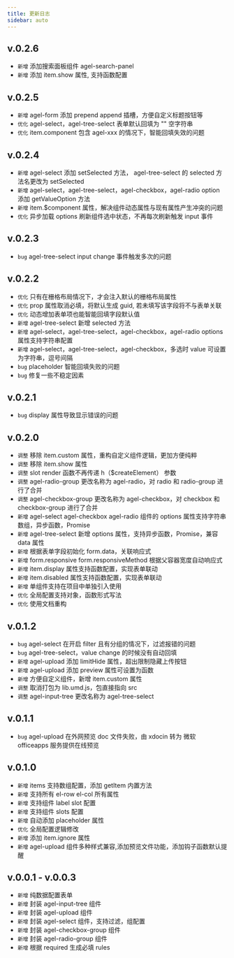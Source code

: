 ```yaml
---
title: 更新日志
sidebar: auto
---
```


## v.0.2.6
- `新增` 添加搜索面板组件 agel-search-panel 
- `新增` 添加 item.show 属性, 支持函数配置

## v.0.2.5

- `新增` agel-form 添加 prepend append 插槽，方便自定义标题按钮等
- `优化` agel-select，agel-tree-select 表单默认回填为 "" 空字符串 
- `优化` item.component 包含 agel-xxx 的情况下，智能回填失效的问题

## v.0.2.4

- `新增` agel-select 添加 setSelected 方法， agel-tree-select 的 selected 方法名更改为 setSelected
- `新增` agel-select，agel-tree-select，agel-checkbox，agel-radio option 添加 getValueOption 方法
- `新增` item.$component 属性，解决组件动态属性与现有属性产生冲突的问题
- `优化` 异步加载 options 刷新组件选中状态，不再每次刷新触发 input 事件

## v.0.2.3

- `bug` agel-tree-select input change 事件触发多次的问题

## v.0.2.2

- `优化` 只有在栅格布局情况下，才会注入默认的栅格布局属性
- `优化` prop 属性取消必填，将默认生成 guid, 若未填写该字段将不与表单关联
- `优化` 动态增加表单项也能智能回填字段默认值
- `新增` agel-tree-select 新增 selected 方法
- `新增` agel-select，agel-tree-select，agel-checkbox，agel-radio options 属性支持字符串配置
- `新增` agel-select，agel-tree-select，agel-checkbox，多选时 value 可设置为字符串，逗号间隔
- `bug` placeholder 智能回填失败的问题
- `bug`  修复一些不稳定因素


## v.0.2.1
- `bug` display 属性导致显示错误的问题

## v.0.2.0
- `调整` 移除 item.custom 属性，重构自定义组件逻辑，更加方便纯粹
- `调整` 移除 item.show 属性
- `调整` slot render 函数不再传递 h（$createElement） 参数
- `调整` agel-radio-group 更改名称为 agel-radio，对 radio 和 radio-group 进行了合并
- `调整` agel-checkbox-group 更改名称为 agel-checkbox，对 checkbox 和 checkbox-group 进行了合并
- `新增` agel-select agel-checkbox agel-radio 组件的 options 属性支持字符串数组，异步函数，Promise
- `新增` agel-tree-select 新增 options 属性，支持异步函数，Promise，兼容 data 属性
- `新增` 根据表单字段初始化 form.data，关联响应式
- `新增` form.responsive  form.responsiveMethod 根据父容器宽度自动响应式
- `新增` item.display  属性支持函数配置，实现表单联动
- `新增` item.disabled 属性支持函数配置，实现表单联动
- `新增` 单组件支持在项目中单独引入使用
- `优化` 全局配置支持对象，函数形式写法
- `优化` 使用文档重构

## v.0.1.2
- `bug` agel-select 在开启 filter 且有分组的情况下，过滤报错的问题
- `bug` agel-tree-select，value change 的时候没有自动回填
- `新增` agel-upload 添加 limitHide 属性，超出限制隐藏上传按钮
- `新增` agel-upload 添加 preview 属性可设置为函数
- `新增` 方便自定义组件，新增 item.custom 属性
- `调整` 取消打包为 lib.umd.js，包直接指向 src
- `调整` agel-input-tree 更改名称为 agel-tree-select

## v.0.1.1
- `bug` agel-upload 在外网预览 doc 文件失败，由 xdocin 转为 微软 officeapps 服务提供在线预览

## v.0.1.0
- `新增` items 支持数组配置，添加 getItem 内置方法
- `新增` 支持所有 el-row el-col 所有属性
- `新增` 支持组件 label slot 配置 
- `新增` 支持组件 slots 配置 
- `新增` 自动添加 placeholder 属性
- `优化` 全局配置逻辑修改
- `新增` 添加 item.ignore 属性
- `新增` agel-upload 组件多种样式兼容,添加预览文件功能，添加钩子函数默认提醒


## v.0.0.1 - v.0.0.3
- `新增` 纯数据配置表单
- `新增` 封装 agel-input-tree 组件
- `新增` 封装 agel-upload 组件
- `新增` 封装 agel-select 组件，支持过滤，组配置
- `新增` 封装 agel-checkbox-group 组件
- `新增` 封装 agel-radio-group 组件
- `新增` 根据 required 生成必填 rules